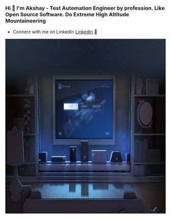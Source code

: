 ### Hi 👋 I'm Akshay - Test Automation Engineer by profession. Like Open Source Software. Do Extreme High Altitude Mountaineering

- Connect with me on LinkedIn <a href="https://www.linkedin.com/in/akshayupadhayay/">LinkedIn</a> 💼

<img src="https://github.com/akshayupadhayay/akshayupadhayay/blob/master/linux_room.png" height="550">
